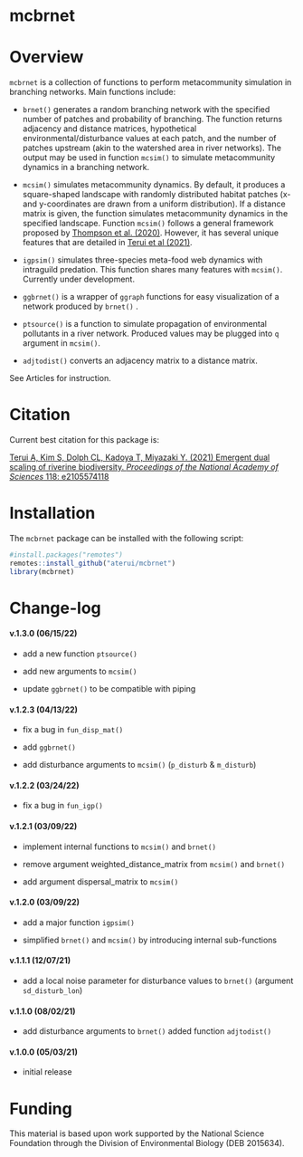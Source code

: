 mcbrnet
================

# Overview

`mcbrnet` is a collection of functions to perform metacommunity
simulation in branching networks. Main functions include:

-   `brnet()` generates a random branching network with the specified
    number of patches and probability of branching. The function returns
    adjacency and distance matrices, hypothetical
    environmental/disturbance values at each patch, and the number of
    patches upstream (akin to the watershed area in river networks). The
    output may be used in function `mcsim()` to simulate metacommunity
    dynamics in a branching network.

-   `mcsim()` simulates metacommunity dynamics. By default, it produces
    a square-shaped landscape with randomly distributed habitat patches
    (x- and y-coordinates are drawn from a uniform distribution). If a
    distance matrix is given, the function simulates metacommunity
    dynamics in the specified landscape. Function `mcsim()` follows a
    general framework proposed by [Thompson et
    al. (2020)](https://doi.org/10.1111/ele.13568). However, it has
    several unique features that are detailed in [Terui et al
    (2021)](https://doi.org/10.1073/pnas.2105574118).

-   `igpsim()` simulates three-species meta-food web dynamics with
    intraguild predation. This function shares many features with
    `mcsim()`. Currently under development.

-   `ggbrnet()` is a wrapper of `ggraph` functions for easy
    visualization of a network produced by `brnet()` .

-   `ptsource()` is a function to simulate propagation of environmental
    pollutants in a river network. Produced values may be plugged into
    `q` argument in `mcsim()`.

-   `adjtodist()` converts an adjacency matrix to a distance matrix.

See Articles for instruction.

# Citation

Current best citation for this package is:

[Terui A, Kim S, Dolph CL, Kadoya T, Miyazaki Y. (2021) Emergent dual
scaling of riverine biodiversity. *Proceedings of the National Academy
of Sciences* 118: e2105574118](https://doi.org/10.1073/pnas.2105574118)

# Installation

The `mcbrnet` package can be installed with the following script:

``` r
#install.packages("remotes")
remotes::install_github("aterui/mcbrnet")
library(mcbrnet)
```

# Change-log

#### v.1.3.0 (06/15/22)

-   add a new function `ptsource()`

-   add new arguments to `mcsim()`

-   update `ggbrnet()` to be compatible with piping

#### v.1.2.3 (04/13/22)

-   fix a bug in `fun_disp_mat()`

-   add `ggbrnet()`

-   add disturbance arguments to `mcsim()` (`p_disturb` & `m_disturb`)

#### v.1.2.2 (03/24/22)

-   fix a bug in `fun_igp()`

#### v.1.2.1 (03/09/22)

-   implement internal functions to `mcsim()` and `brnet()`

-   remove argument weighted_distance_matrix from `mcsim()` and
    `brnet()`

-   add argument dispersal_matrix to `mcsim()`

#### v.1.2.0 (03/09/22)

-   add a major function `igpsim()`

-   simplified `brnet()` and `mcsim()` by introducing internal
    sub-functions

#### v.1.1.1 (12/07/21)

-   add a local noise parameter for disturbance values to `brnet()`
    (argument `sd_disturb_lon`)

#### v.1.1.0 (08/02/21)

-   add disturbance arguments to `brnet()` added function `adjtodist()`

#### v.1.0.0 (05/03/21)

-   initial release

# Funding

This material is based upon work supported by the National Science
Foundation through the Division of Environmental Biology (DEB 2015634).
